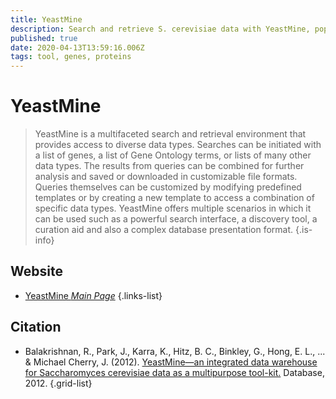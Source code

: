 ```yaml
---
title: YeastMine
description: Search and retrieve S. cerevisiae data with YeastMine, populated by SGD and powered by InterMine.
published: true
date: 2020-04-13T13:59:16.006Z
tags: tool, genes, proteins
---
```


# YeastMine

> YeastMine is a multifaceted search and retrieval environment that provides access to diverse data types. Searches can be initiated with a list of genes, a list of Gene Ontology terms, or lists of many other data types. The results from queries can be combined for further analysis and saved or downloaded in customizable file formats. Queries themselves can be customized by modifying predefined templates or by creating a new template to access a combination of specific data types. 
&NewLine;
YeastMine offers multiple scenarios in which it can be used such as a powerful search interface, a discovery tool, a curation aid and also a complex database presentation format.
{.is-info}


## Website

- [YeastMine *Main Page*](https://yeastmine.yeastgenome.org/yeastmine/begin.do)
{.links-list}

## Citation

- Balakrishnan, R., Park, J., Karra, K., Hitz, B. C., Binkley, G., Hong, E. L., ... & Michael Cherry, J. (2012). [YeastMine—an integrated data warehouse for Saccharomyces cerevisiae data as a multipurpose tool-kit.](https://academic.oup.com/database/article/doi/10.1093/database/bar062/429965) Database, 2012.
{.grid-list}